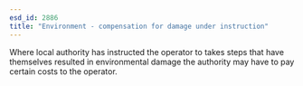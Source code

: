 ```yaml
---
esd_id: 2886
title: "Environment - compensation for damage under instruction"
---
```


Where local authority has instructed the operator to takes steps that have themselves resulted in environmental damage the authority may have to pay certain costs to the operator. 

